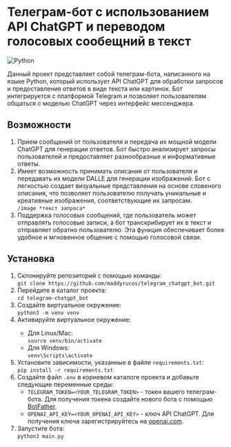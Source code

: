 <!DOCTYPE html>
<html>

<body>
  <h1>Телеграм-бот с использованием API ChatGPT и переводом голосовых сообещний в текст</h1>
  <img src="https://img.shields.io/badge/Python-3.11-blue.svg" alt="Python">
  <p>Данный проект представляет собой телеграм-бота, написанного на языке Python, который использует API ChatGPT для обработки запросов и предоставления ответов в виде текста или картинок. Бот интегрируется с платформой Telegram и позволяет пользователям общаться с моделью ChatGPT через интерфейс мессенджера.</p>

  <h2>Возможности</h2>
    <ol>
      <li>
        Прием сообщений от пользователя и передача их мощной модели ChatGPT для генерации ответов. Бот быстро анализирует запросы пользователей и предоставляет разнообразные и информативные ответы.
      </li>
      <li>
      Имеет возможность принимать описания от пользователя и передавать их модели DALLE для генерации изображений. Бот с легкостью создает визуальные представления на основе словеного описания, что позволяет пользователю получать уникальные и креативные изображения, соответствующие их запросам.<br><code>/image *текст запроса*</code>
      </li>
      <li>
        Поддержка голосовых сообщений, где пользователь может отправлять голосовые записи, а бот транскрибирует их в текст и отправляет обратно пользователю. Эта функция обеспечивает более удобное и мгновенное общение с помощью голосовой связи.
      </li>
    </ol>

  
  <h2>Установка</h2>
  <ol>
    <li>Склонируйте репозиторий с помощью команды:<br><code>git clone https://github.com/maddyrucos/telegram_chatgpt_bot.git</code></li>
    <li>Перейдите в каталог проекта:<br><code>cd telegram-chatgpt_bot</code></li>
    <li>Создайте виртуальное окружение:<br><code>python3 -m venv venv</code></li>
    <li>Активируйте виртуальное окружение:</li>
    <ul>
      <li>Для Linux/Mac:<br><code>source venv/bin/activate</code></li>
      <li>Для Windows:<br><code>venv\Scripts\activate</code></li>
    </ul>
    <li>Установите зависимости, указанные в файле <code>requirements.txt</code>:<br><code>pip install -r requirements.txt</code></li>
    <li>Создайте файл <code>.env</code> в корневом каталоге проекта и добавьте следующие переменные среды:
      <ul>
        <li><code>TELEGRAM_TOKEN=&lt;YOUR_TELEGRAM_TOKEN&gt;</code> - токен вашего телеграм-бота. Для получения токена создайте нового бота с помощью <a href="https://core.telegram.org/bots#botfather">BotFather</a>.</li>
        <li><code>OPENAI_API_KEY=&lt;YOUR_OPENAI_API_KEY&gt;</code> - ключ API ChatGPT. Для получения ключа зарегистрируйтесь на <a href="https://openai.com/">openai.com</a>.</li>
      </ul>
    <li>Запустите бота:<br><code>python3 main.py</code></li>

